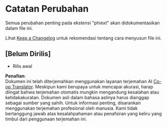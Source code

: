 <!--
CO_OP_TRANSLATOR_METADATA:
{
  "original_hash": "bd0afcb627d5754038537758315cbad7",
  "translation_date": "2025-07-16T17:25:54+00:00",
  "source_file": "code/09.UpdateSamples/Aug/vscode/phiext/CHANGELOG.md",
  "language_code": "id"
}
-->
# Catatan Perubahan

Semua perubahan penting pada ekstensi "phiext" akan didokumentasikan dalam file ini.

Lihat [Keep a Changelog](http://keepachangelog.com/) untuk rekomendasi tentang cara menyusun file ini.

## [Belum Dirilis]

- Rilis awal

**Penafian**:  
Dokumen ini telah diterjemahkan menggunakan layanan terjemahan AI [Co-op Translator](https://github.com/Azure/co-op-translator). Meskipun kami berupaya untuk mencapai akurasi, harap diingat bahwa terjemahan otomatis mungkin mengandung kesalahan atau ketidakakuratan. Dokumen asli dalam bahasa aslinya harus dianggap sebagai sumber yang sahih. Untuk informasi penting, disarankan menggunakan terjemahan profesional oleh manusia. Kami tidak bertanggung jawab atas kesalahpahaman atau penafsiran yang keliru yang timbul dari penggunaan terjemahan ini.